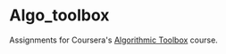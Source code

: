 # Algo_toolbox
Assignments for Coursera's [Algorithmic Toolbox](https://www.coursera.org/learn/algorithmic-toolbox/) course.
